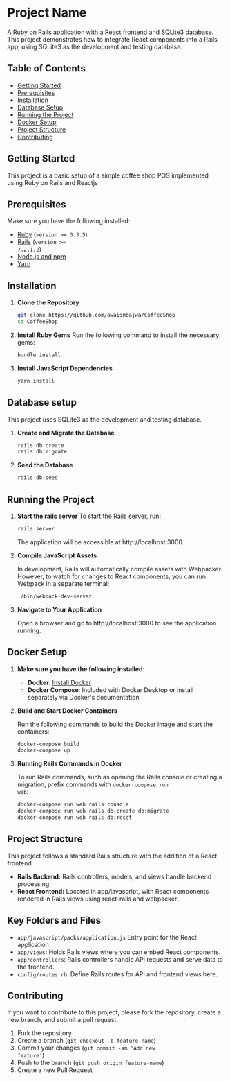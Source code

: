 # Project Name

A Ruby on Rails application with a React frontend and SQLite3 database. This project demonstrates how to integrate React components into a Rails app, using SQLite3 as the development and testing database.

## Table of Contents

- [Getting Started](#getting-started)
- [Prerequisites](#prerequisites)
- [Installation](#installation)
- [Database Setup](#database-setup)
- [Running the Project](#running-the-project)
- [Docker Setup](#docker-setup)
- [Project Structure](#project-structure)
- [Contributing](#contributing)

## Getting Started

This project is a basic setup of a simple coffee shop POS implemented using Ruby on Rails and Reactjs 
## Prerequisites

Make sure you have the following installed:

- [Ruby](https://www.ruby-lang.org/en/downloads/) (<code>version >= 3.3.5</code>)
- [Rails](https://rubyonrails.org/) (<code>version >= 7.2.1.2</code>)
- [Node.js and npm](https://nodejs.org/)
- [Yarn](https://classic.yarnpkg.com/en/docs/install)

## Installation

1. **Clone the Repository**

   ```bash
   git clone https://github.com/awaismbajwa/CoffeeShop
   cd CoffeeShop

2. **Install Ruby Gems**
   Run the following command to install the necessary gems:
   ```bash
   bundle install

3. **Install JavaScript Dependencies**
   ```bash
   yarn install
   ```

## Database setup
This project uses SQLite3 as the development and testing database.

1. **Create and Migrate the Database**
   ```bash
   rails db:create
   rails db:migrate
2. **Seed the Database**
   ```bash
   rails db:seed

## Running the Project

1. **Start the rails server**
   To start the Rails server, run:
   ```bash
   rails server
   ```
   The application will be accessible at http://localhost:3000.


2. **Compile JavaScript Assets**
   
    In development, Rails will automatically compile assets with Webpacker. However, to watch for changes to React components, 
you can run Webpack in a separate terminal:
   ```bash
   ./bin/webpack-dev-server
   ```

3. **Navigate to Your Application**

   Open a browser and go to http://localhost:3000 to see the application running.


## Docker Setup
1. **Make sure you have the following installed**:
   - **Docker**: [Install Docker](https://docs.docker.com/get-docker/)
   - **Docker Compose**: Included with Docker Desktop or install separately via Docker's documentation

2.  **Build and Start Docker Containers**

    Run the following commands to build the Docker image and start the containers:
    ```bash
    docker-compose build
    docker-compose up 
    ```
3. **Running Rails Commands in Docker**

   To run Rails commands, such as opening the Rails console or creating a migration, 
   prefix commands with <code>docker-compose run web</code>:
   ```bash
   docker-compose run web rails console
   docker-compose run web rails db:create db:migrate
   docker-compose run web rails db:reset
   ```


## Project Structure

This project follows a standard Rails structure with the addition of a React frontend.
 
- **Rails Backend:** Rails controllers, models, and views handle backend processing.
- **React Frontend:** Located in app/javascript, with React components rendered in Rails views using react-rails and webpacker.


## Key Folders and Files

- <code>app/javascript/packs/application.js</code> Entry point for the React application
- <code>app/views</code>: Holds Rails views where you can embed React components.
- <code>app/controllers</code>: Rails controllers handle API requests and serve data to the frontend.
- <code>config/routes.rb</code>: Define Rails routes for API and frontend views here.

## Contributing
If you want to contribute to this project, please fork the repository, create a new branch, and submit a pull request.

1. Fork the repository
2. Create a branch (<code>git checkout -b feature-name</code>)
3. Commit your changes (<code>git commit -am 'Add new feature'</code>)
4. Push to the branch (<code>git push origin feature-name</code>)
5. Create a new Pull Request
